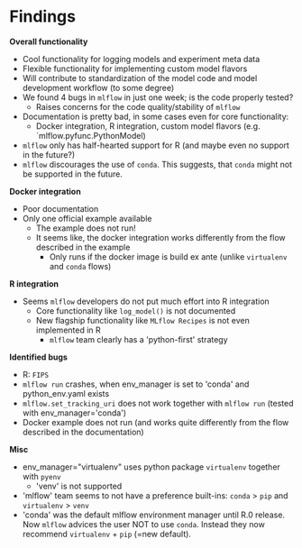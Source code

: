 # Findings

**Overall functionality**
- Cool functionality for logging models and experiment meta data
- Flexible functionality for implementing custom model flavors
- Will contribute to standardization of the model code and model development workflow (to some degree)
- We found 4 bugs ìn `mlflow` in just one week; is the code properly tested?
  - Raises concerns for the code quality/stability of `mlflow`
- Documentation is pretty bad, in some cases even for core functionality:
  - Docker integration, R integration, custom model flavors (e.g. `mlflow.pyfunc.PythonModel)
- `mlflow` only has half-hearted support for R (and maybe even no support in the future?)
- `mlflow` discourages the use of `conda`. This suggests, that `conda` might not be supported in the future.

**Docker integration**
- Poor documentation
- Only one official example available
  - The example does not run!
  - It seems like, the docker integration works differently from the flow described in the example
    - Only runs if the docker image is build ex ante (unlike `virtualenv` and `conda` flows)

**R integration**
- Seems `mlflow` developers do not put much effort into R integration
  - Core functionality like `log_model()` is not documented
  - New flagship functionality like `MLflow Recipes` is not even implemented in R
    - `mlflow` team clearly has a 'python-first' strategy

**Identified bugs**
- R: `FIPS`
- `mlflow run` crashes, when env_manager is set to 'conda' and python_env.yaml exists
- `mlflow.set_tracking_uri` does not work together with `mlflow run` (tested with env_manager='conda')
- Docker example does not run (and works quite differently from the flow described in the documentation)

**Misc**
- env_manager="virtualenv" uses python package `virtualenv` together with `pyenv`
  - 'venv' is not supported
- 'mlflow' team seems to not have a preference built-ins: `conda` > `pip` and `virtualenv` > `venv`
- 'conda' was the default mlflow environment manager until R.0 release. Now `mlflow` advices the user NOT to use `conda`. Instead they now recommend `virtualenv` + `pip` (=new default).
